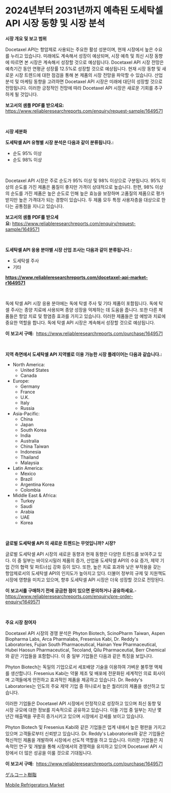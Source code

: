 <p><h1>2024년부터 2031년까지 예측된 도세탁셀 API 시장 동향 및 시장 분석</h1></p><p><strong>시장 개요 및 보고 범위</strong></p>
<p><p>Docetaxel API는 항암제로 사용되는 주요한 활성 성분이며, 현재 시장에서 높은 수요를 누리고 있습니다. 미래에도 계속해서 성장이 예상되며, 시장 예측 및 최신 시장 동향에 따르면 본 시장은 계속해서 성장할 것으로 예상됩니다. Docetaxel API 시장 전망은 예측기간 동안 연평균 성장률 12.5%로 성장할 것으로 예상됩니다. 현재 시장 동향 및 새로운 시장 트렌드에 대한 점검을 통해 본 제품의 시장 전망을 파악할 수 있습니다. 산업 분석 및 마케팅 동향을 고려하면 Docetaxel API 시장은 미래에 대단히 성장할 것으로 전망됩니다. 이러한 긍정적인 전망에 따라 Docetaxel API 시장은 새로운 기회를 추구하게 될 것입니다.</p></p>
<p><strong>보고서의 샘플 PDF를 받으세요:</strong> <a href="https://www.reliableresearchreports.com/enquiry/request-sample/1649571">https://www.reliableresearchreports.com/enquiry/request-sample/1649571</a></p>
<p>&nbsp;</p>
<p><strong>시장 세분화</strong></p>
<p><strong>도세탁셀 API 유형별 시장 분석은 다음과 같이 분류됩니다.:</strong></p>
<p><ul><li>순도 95% 이상</li><li>순도 98% 이상</li></ul></p>
<p>&nbsp;</p>
<p><p>Docetaxel API 시장은 주로 순도가 95% 이상 및 98% 이상으로 구분됩니다. 95% 이상의 순도를 가진 제품은 품질이 좋지만 가격이 상대적으로 높습니다. 한편, 98% 이상의 순도를 가진 제품은 높은 순도로 인해 높은 효능을 보장하며 고품질의 제품으로 평가받지만 높은 가격대가 되는 경향이 있습니다. 두 제품 모두 특정 사용자층을 대상으로 한다는 공통점을 지니고 있습니다.</p></p>
<p><strong>보고서의 샘플 PDF를 받으세요:</strong>&nbsp;<a href="https://www.reliableresearchreports.com/enquiry/request-sample/1649571">https://www.reliableresearchreports.com/enquiry/request-sample/1649571</a></p>
<p>&nbsp;</p>
<p><strong> 도세탁셀 API 응용 분야별 시장 산업 조사는 다음과 같이 분류됩니다.:</strong></p>
<p><ul><li>도세탁셀 주사</li><li>기타</li></ul></p>
<p><strong><a href="https://www.reliableresearchreports.com/docetaxel-api-market-r1649571">https://www.reliableresearchreports.com/docetaxel-api-market-r1649571</a></strong></p>
<p>&nbsp;</p>
<p><p>독에 탁셀 API 시장 응용 분야에는 독에 탁셀 주사 및 기타 제품이 포함됩니다. 독에 탁셀 주사는 종양 치료에 사용되며 종양 성장을 억제하는 데 도움을 줍니다. 또한 다른 제품들은 항암 치료 및 항염증 효과를 가지고 있습니다. 이러한 제품들은 암 예방과 치료에 중요한 역할을 합니다. 독에 탁셀 API 시장은 계속해서 성장할 것으로 예상됩니다.</p></p>
<p><strong>이 보고서 구매:</strong>&nbsp; <a href="https://www.reliableresearchreports.com/purchase/1649571">https://www.reliableresearchreports.com/purchase/1649571</a></p>
<p>&nbsp;</p>
<p><strong>지역 측면에서 도세탁셀 API 지역별로 이용 가능한 시장 플레이어는 다음과 같습니다.:</strong></p>
<p><ul>
    <li>
        North America:
        <ul>
            <li>United States</li>
            <li>Canada</li>
        </ul>
    </li>
    <li>
        Europe:
        <ul>
            <li>Germany</li>
            <li>France</li>
            <li>U.K.</li>
            <li>Italy</li>
            <li>Russia</li>
        </ul>
    </li>
    <li>
        Asia-Pacific:
        <ul>
            <li>China</li>
            <li>Japan</li>
            <li>South Korea</li>
            <li>India</li>
            <li>Australia</li>
            <li>China Taiwan</li>
            <li>Indonesia</li>
            <li>Thailand</li>
            <li>Malaysia</li>
        </ul>
    </li>
    <li>
        Latin America:
        <ul>
            <li>Mexico</li>
            <li>Brazil</li>
            <li>Argentina Korea</li>
            <li>Colombia</li>
        </ul>
    </li>
    <li>
        Middle East & Africa:
        <ul>
            <li>Turkey</li>
            <li>Saudi</li>
            <li>Arabia</li>
            <li>UAE</li>
            <li>Korea</li>
        </ul>
    </li>
    </ul></p>
<p>&nbsp;</p>
<p><strong>글로벌 도세탁셀 API 의 새로운 트렌드는 무엇입니까? 시장?</strong></p>
<p><p>글로벌 도세탁셀 API 시장의 새로운 동향과 현재 동향은 다양한 트렌드를 보여주고 있다. 이 중 일부는 바이오시밀러 제품의 증가, 산업용 도세탁셀 API의 수요 증가, 제약 기업 간의 협력 및 파트너십 강화 등이 있다. 또한, 높은 치료 효과와 낮은 부작용을 갖는 항암제로서의 도세탁셀 API의 인지도가 높아지고 있다. 더불어 정부의 규제 및 지원책도 시장에 영향을 미치고 있으며, 향후 도세탁셀 API 시장은 더욱 성장할 것으로 전망된다.</p></p>
<p><strong>이 보고서를 구매하기 전에 궁금한 점이 있으면 문의하거나 공유하세요.</strong>- <a href="https://www.reliableresearchreports.com/enquiry/pre-order-enquiry/1649571">https://www.reliableresearchreports.com/enquiry/pre-order-enquiry/1649571</a></p>
<p>&nbsp;</p>
<p><strong>주요 시장 참여자</strong></p>
<p><p>Docetaxel API 시장의 경쟁 분석은 Phyton Biotech, ScinoPharm Taiwan, Aspen Biopharma Labs, Arca Pharmalabs, Fresenius Kabi, Dr. Reddy's Laboratories, Fujian South Pharmaceutical, Hainan Yew Pharmaceutical, Hubei Haosun Pharmaceutical, Tecoland, Qilu Pharmaceutial, Berr Chemical와 같은 기업들을 포함합니다. 이 중 일부 기업들은 다음과 같은 특징을 보입니다.</p><p>Phyton Biotech는 독일의 기업으로서 세포배양 기술을 이용하여 가벼운 불투명 액체를 생산합니다. Fresenius Kabi는 약물 제조 및 배포에 전문화된 세계적인 의료 회사이며 고객들에게 안전하고 효과적인 제품을 제공하고 있습니다. Dr. Reddy's Laboratories는 인도의 주요 제약 기업 중 하나로서 높은 퀄리티의 제품을 생산하고 있습니다.</p><p>이러한 기업들은 Docetaxel API 시장에서 안정적으로 성장하고 있으며 최신 동향 및 시장 규모에 대한 정보를 지속적으로 공유하고 있습니다. 이들 기업 중 일부는 지난 몇 년간 매출액을 꾸준히 증가시키고 있으며 시장에서 강세를 보이고 있습니다.</p><p>Phyton Biotech 및 Fresenius Kabi와 같은 기업들은 업계 내에서 높은 평판을 가지고 있으며 고객들로부터 신뢰받고 있습니다. Dr. Reddy's Laboratories와 같은 기업들은 혁신적인 제품을 개발하여 시장에서 선도적 역할을 하고 있습니다. 이러한 기업들은 지속적인 연구 및 개발을 통해 시장에서의 경쟁력을 유지하고 있으며 Docetaxel API 시장에서 더 많은 성공을 이룰 것으로 기대됩니다.</p></p>
<p><strong>이 보고서 구매:</strong>&nbsp;&nbsp;<a href="https://www.reliableresearchreports.com/purchase/1649571">https://www.reliableresearchreports.com/purchase/1649571</a></p>
<p><p><a href="https://github.com/ksxzwxabcuynh011/Market-Research-Report-List-1/blob/main/388739631202.md">ゲルコート樹脂</a></p><p><a href="https://github.com/BryceTownsendr/Market-Research-Report-List-4/blob/main/mobile-refrigerators-market.md">Mobile Refrigerators Market</a></p></p>